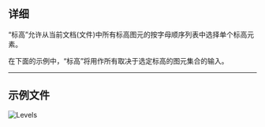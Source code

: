 ## 详细
“标高”允许从当前文档(文件)中所有标高图元的按字母顺序列表中选择单个标高元素。

在下面的示例中，“标高”将用作所有取决于选定标高的图元集合的输入。
___
## 示例文件

![Levels](./DSRevitNodesUI.Levels_img.jpg)
